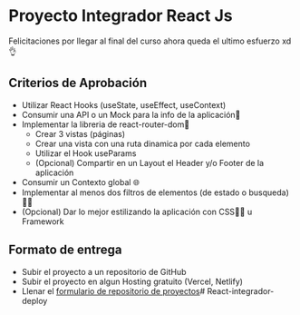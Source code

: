 # Proyecto Integrador React Js
Felicitaciones por llegar al final del curso ahora queda el ultimo esfuerzo xd 👌

## Criterios de Aprobación

- Utilizar React Hooks (useState, useEffect, useContext)
- Consumir una API o un Mock para la info de la aplicación👾
- Implementar la libreria de react-router-dom🤖
    - Crear 3 vistas (páginas)
    - Crear una vista con una ruta dinamica por cada elemento
    - Utilizar el Hook useParams
    - (Opcional) Compartir en un Layout el Header y/o Footer de la aplicación
- Consumir un Contexto global 🌐
- Implementar al menos dos filtros de elementos (de estado o busqueda)🕵🏻 
- (Opcional) Dar lo mejor estilizando la aplicación con CSS💅🏻 u Framework

## Formato de entrega
- Subir el proyecto a un repositorio de GitHub
- Subir el proyecto en algun Hosting gratuito (Vercel, Netlify)
- Llenar el <a target="_blank"  href="https://forms.gle/SKK2CtVpBsM3xNgBA">formulario de repositorio de proyectos</a># React-integrador-deploy
